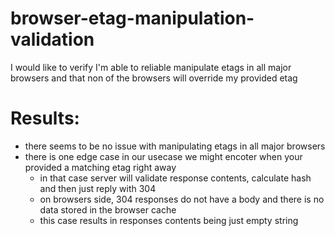 # browser-etag-manipulation-validation
I would like to verify I'm able to reliable manipulate etags in all major browsers and that non of the browsers will override my provided etag

# Results:
* there seems to be no issue with manipulating etags in all major browsers
* there is one edge case in our usecase we might encoter when your provided a matching etag right away
  * in that case server will validate response contents, calculate hash and then just reply with 304
  * on browsers side, 304 responses do not have a body and there is no data stored in the browser cache
  * this case results in responses contents being just empty string
    
